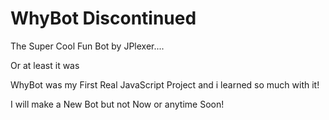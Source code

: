 # WhyBot Discontinued

The Super Cool Fun Bot by JPlexer....

Or at least it was

WhyBot was my First Real JavaScript Project and i learned so much with it!

I will make a New Bot but not Now or anytime Soon!



